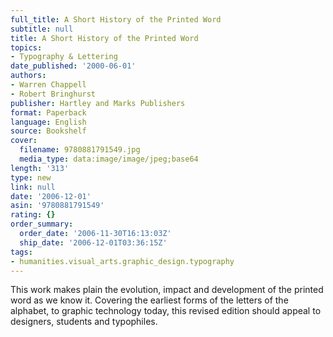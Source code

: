 ```yaml
---
full_title: A Short History of the Printed Word
subtitle: null
title: A Short History of the Printed Word
topics:
- Typography & Lettering
date_published: '2000-06-01'
authors:
- Warren Chappell
- Robert Bringhurst
publisher: Hartley and Marks Publishers
format: Paperback
language: English
source: Bookshelf
cover:
  filename: 9780881791549.jpg
  media_type: data:image/image/jpeg;base64
length: '313'
type: new
link: null
date: '2006-12-01'
asin: '9780881791549'
rating: {}
order_summary:
  order_date: '2006-11-30T16:13:03Z'
  ship_date: '2006-12-01T03:36:15Z'
tags:
- humanities.visual_arts.graphic_design.typography
---
```

This work makes plain the evolution, impact and development of the printed word as we know it. Covering the earliest forms of the letters of the alphabet, to graphic technology today, this revised edition should appeal to designers, students and typophiles.
